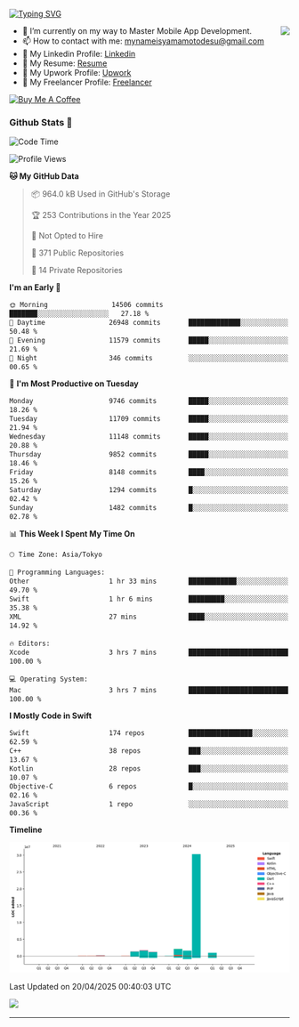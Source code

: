 
[![Typing SVG](https://readme-typing-svg.demolab.com/?lines=Thank+You+For+Visiting!!;You+Are+Welcome✨;I+am+Kyo+Yamamoto;Mobile+Developer)](https://git.io/typing-svg)
<p>
<img align="right" src="https://media.giphy.com/media/26ufdb3cYKwbRtYVW/giphy.gif" style="max-width:100%;" height="150px">

- 🌱 I’m currently on my way to Master Mobile App Development.
- 📫 How to contact with me: mynameisyamamotodesu@gmail.com
- 🔗 My Linkedin Profile: [Linkedin](https://www.linkedin.com/in/kyo-yamamoto-a2ab50239)
- 🔗 My Resume: [Resume](https://www.kickresume.com/cv/rNok4e/)
- 🔗 My Upwork Profile: [Upwork](https://www.upwork.com/freelancers/~01aa9115102bb4af25)
- 🔗 My Freelancer Profile: [Freelancer](https://www.freelancer.com/u/yamamotodesu)

<a href="https://www.buymeacoffee.com/kyoyamamoto" target="_blank"><img src="https://cdn.buymeacoffee.com/buttons/default-orange.png" alt="Buy Me A Coffee" height="41" width="174"></a>

### Github Stats 🥇 
<!--START_SECTION:waka-->
![Code Time](http://img.shields.io/badge/Code%20Time-1%2C104%20hrs%2042%20mins-blue)

![Profile Views](http://img.shields.io/badge/Profile%20Views-0-blue)

**🐱 My GitHub Data** 

> 📦 964.0 kB Used in GitHub's Storage 
 > 
> 🏆 253 Contributions in the Year 2025
 > 
> 🚫 Not Opted to Hire
 > 
> 📜 371 Public Repositories 
 > 
> 🔑 14 Private Repositories 
 > 
**I'm an Early 🐤** 

```text
🌞 Morning                14506 commits       ███████░░░░░░░░░░░░░░░░░░   27.18 % 
🌆 Daytime                26948 commits       █████████████░░░░░░░░░░░░   50.48 % 
🌃 Evening                11579 commits       █████░░░░░░░░░░░░░░░░░░░░   21.69 % 
🌙 Night                  346 commits         ░░░░░░░░░░░░░░░░░░░░░░░░░   00.65 % 
```
📅 **I'm Most Productive on Tuesday** 

```text
Monday                   9746 commits        █████░░░░░░░░░░░░░░░░░░░░   18.26 % 
Tuesday                  11709 commits       █████░░░░░░░░░░░░░░░░░░░░   21.94 % 
Wednesday                11148 commits       █████░░░░░░░░░░░░░░░░░░░░   20.88 % 
Thursday                 9852 commits        █████░░░░░░░░░░░░░░░░░░░░   18.46 % 
Friday                   8148 commits        ████░░░░░░░░░░░░░░░░░░░░░   15.26 % 
Saturday                 1294 commits        █░░░░░░░░░░░░░░░░░░░░░░░░   02.42 % 
Sunday                   1482 commits        █░░░░░░░░░░░░░░░░░░░░░░░░   02.78 % 
```


📊 **This Week I Spent My Time On** 

```text
🕑︎ Time Zone: Asia/Tokyo

💬 Programming Languages: 
Other                    1 hr 33 mins        ████████████░░░░░░░░░░░░░   49.70 % 
Swift                    1 hr 6 mins         █████████░░░░░░░░░░░░░░░░   35.38 % 
XML                      27 mins             ████░░░░░░░░░░░░░░░░░░░░░   14.92 % 

🔥 Editors: 
Xcode                    3 hrs 7 mins        █████████████████████████   100.00 % 

💻 Operating System: 
Mac                      3 hrs 7 mins        █████████████████████████   100.00 % 
```

**I Mostly Code in Swift** 

```text
Swift                    174 repos           ████████████████░░░░░░░░░   62.59 % 
C++                      38 repos            ███░░░░░░░░░░░░░░░░░░░░░░   13.67 % 
Kotlin                   28 repos            ███░░░░░░░░░░░░░░░░░░░░░░   10.07 % 
Objective-C              6 repos             █░░░░░░░░░░░░░░░░░░░░░░░░   02.16 % 
JavaScript               1 repo              ░░░░░░░░░░░░░░░░░░░░░░░░░   00.36 % 
```



**Timeline**

![Lines of Code chart](https://raw.githubusercontent.com/YamamotoDesu/YamamotoDesu/main/assets/bar_graph.png)


 Last Updated on 20/04/2025 00:40:03 UTC
<!--END_SECTION:waka-->

![](https://github-profile-summary-cards.vercel.app/api/cards/profile-details?username=YamamotoDesu&theme=vue)

----
